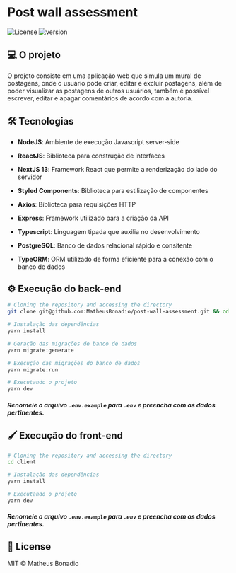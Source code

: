 # Post wall assessment

<p>
    <img alt='License' src='https://img.shields.io/badge/license-mit-1C1E26?style=for-the-badge&labelColor=1C1E26&color=077CC7&' />
    <img alt='version' src='https://img.shields.io/badge/version-1.0-1C1E26?style=for-the-badge&labelColor=1C1E26&color=077CC7&' />
</p>

## 💻 O projeto

O projeto consiste em uma aplicação web que simula um mural de postagens, onde o usuário pode criar, editar e excluir postagens, além de poder visualizar as postagens de outros usuários, também é possível escrever, editar e apagar comentários de acordo com a autoria.

## 🛠️ Tecnologias

- **NodeJS**: Ambiente de execução Javascript server-side
- **ReactJS**: Biblioteca para construção de interfaces
- **NextJS 13**: Framework React que permite a renderização do lado do servidor
- **Styled Components**: Biblioteca para estilização de componentes

- **Axios**: Biblioteca para requisições HTTP
- **Express**: Framework utilizado para a criação da API
- **Typescript**: Linguagem tipada que auxilia no desenvolvimento
- **PostgreSQL**: Banco de dados relacional rápido e consitente
- **TypeORM**: ORM utilizado de forma eficiente para a conexão com o banco de dados

## ⚙️ Execução do back-end
```bash
# Cloning the repository and accessing the directory
git clone git@github.com:MatheusBonadio/post-wall-assessment.git && cd server

# Instalação das dependências
yarn install

# Geração das migrações de banco de dados
yarn migrate:generate

# Execução das migrações do banco de dados
yarn migrate:run

# Executando o projeto
yarn dev
```
##### Renomeie o arquivo `.env.example` para `.env` e preencha com os dados pertinentes.

## 🖌️ Execução do front-end
```bash
# Cloning the repository and accessing the directory
cd client

# Instalação das dependências
yarn install

# Executando o projeto
yarn dev
```
##### Renomeie o arquivo `.env.example` para `.env` e preencha com os dados pertinentes.

## 📄 License

MIT © Matheus Bonadio
